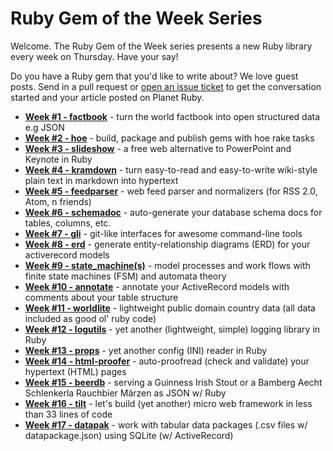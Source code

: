 # Ruby Gem of the Week Series

Welcome. The Ruby Gem of the Week series
presents a new Ruby library every week on Thursday.
Have your say!

Do you have a Ruby gem that you'd like to write about?
We love guest posts. Send in a pull request or
[open an issue ticket](https://github.com/planetruby/gems/issues)
to get the conversation started and your article posted on Planet Ruby.


- [**Week #1 - factbook**](01-factbook.md) - turn the world factbook into open structured data e.g JSON
- [**Week #2 - hoe**](02-hoe.md) - build, package and publish gems with hoe rake tasks
- [**Week #3 - slideshow**](03-slideshow.md) - a free web alternative to PowerPoint and Keynote in Ruby
- [**Week #4 - kramdown**](04-kramdown.md) - turn easy-to-read and easy-to-write wiki-style plain text in markdown into hypertext
- [**Week #5 - feedparser**](05-feedparser.md) - web feed parser and normalizers (for RSS 2.0, Atom, n friends)
- [**Week #6 - schemadoc**](06-schemadoc.md) - auto-generate your database schema docs for tables, columns, etc.
- [**Week #7 - gli**](07-gli.md) - git-like interfaces for awesome command-line tools
- [**Week #8 - erd**](08-erd.md) - generate entity-relationship diagrams (ERD) for your activerecord models
- [**Week #9 - state_machine(s)**](09-state-machine.md) - model processes and work flows with finite state machines (FSM) and automata theory
- [**Week #10 - annotate**](10-annotate.md) - annotate your ActiveRecord models with comments about your table structure
- [**Week #11 - worldlite**](11-worldlite.md) - lightweight public domain country data (all data included as good ol' ruby code)
- [**Week #12 - logutils**](12-logutils.md) - yet another (lightweight, simple) logging library in Ruby
- [**Week #13 - props**](13-props.md) - yet another config (INI) reader in Ruby
- [**Week #14 - html-proofer**](14-html-proofer.md) - auto-proofread (check and validate) your hypertext (HTML) pages
- [**Week #15 - beerdb**](15-beerdb.md)  - serving a Guinness Irish Stout or a Bamberg Aecht Schlenkerla Rauchbier Märzen as JSON w/ Ruby
- [**Week #16 - tilt**](16-tild.md) - let's build (yet another) micro web framework in less than 33 lines of code
- [**Week #17 - datapak**](17-datapak.md) - work with tabular data packages (.csv files w/ datapackage.json) using SQLite (w/ ActiveRecord)
